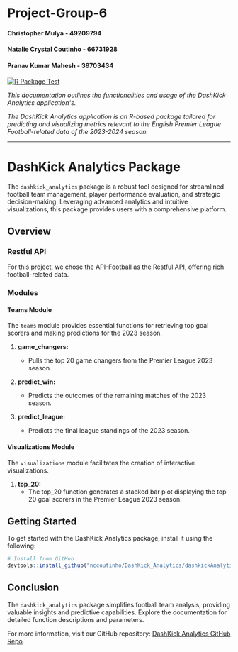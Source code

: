 # Project-Group-6

#### Christopher Mulya - 49209794
#### Natalie Crystal Coutinho - 66731928
#### Pranav Kumar Mahesh - 39703434

[![R Package Test](https://github.com/nccoutinho/DashKick_Analytics/actions/workflows/dashkick_test_workflow.yml/badge.svg)](https://github.com/nccoutinho/DashKick_Analytics/actions/workflows/dashkick_test_workflow.yml)


_This documentation outlines the functionalities and usage of the DashKick Analytics application's._

_The DashKick Analytics application is an R-based package tailored for predicting and visualizing metrics relevant to the English Premier League Football-related data of the 2023-2024 season._

---

# DashKick Analytics Package

The `dashkick_analytics` package is a robust tool designed for streamlined football team management, player performance evaluation, and strategic decision-making. Leveraging advanced analytics and intuitive visualizations, this package provides users with a comprehensive platform.

## Overview

### Restful API

For this project, we chose the API-Football as the Restful API, offering rich football-related data.

### Modules

#### Teams Module

The `teams` module provides essential functions for retrieving top goal scorers and making predictions for the 2023 season.

1. **game_changers:**
   - Pulls the top 20 game changers from the Premier League 2023 season.

2. **predict_win:**
   - Predicts the outcomes of the remaining matches of the 2023 season.

3. **predict_league:**
   - Predicts the final league standings of the 2023 season.

#### Visualizations Module

The `visualizations` module facilitates the creation of interactive visualizations.

1. **top_20:**
   - The top_20 function generates a stacked bar plot displaying the top 20 goal scorers in the Premier League 2023 season.


## Getting Started

To get started with the DashKick Analytics package, install it using the following:

```r
# Install from GitHub
devtools::install_github("nccoutinho/DashKick_Analytics/dashkickAnalytics")
```

## Conclusion

The `dashkick_analytics` package simplifies football team analysis, providing valuable insights and predictive capabilities. Explore the documentation for detailed function descriptions and parameters.

For more information, visit our GitHub repository: [DashKick Analytics GitHub Repo](https://github.com/nccoutinho/DashKick_Analytics).
